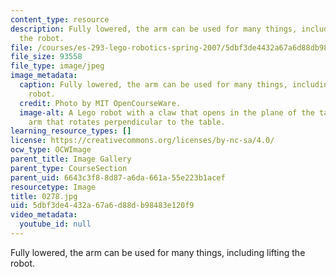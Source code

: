 ```yaml
---
content_type: resource
description: Fully lowered, the arm can be used for many things, including lifting
  the robot.
file: /courses/es-293-lego-robotics-spring-2007/5dbf3de4432a67a6d88db98483e120f9_0278.jpg
file_size: 93558
file_type: image/jpeg
image_metadata:
  caption: Fully lowered, the arm can be used for many things, including lifting the
    robot.
  credit: Photo by MIT OpenCourseWare.
  image-alt: A Lego robot with a claw that opens in the plane of the table, and an
    arm that rotates perpendicular to the table.
learning_resource_types: []
license: https://creativecommons.org/licenses/by-nc-sa/4.0/
ocw_type: OCWImage
parent_title: Image Gallery
parent_type: CourseSection
parent_uid: 6643c3f8-8d87-a6da-661a-55e223b1acef
resourcetype: Image
title: 0278.jpg
uid: 5dbf3de4-432a-67a6-d88d-b98483e120f9
video_metadata:
  youtube_id: null
---
```

Fully lowered, the arm can be used for many things, including lifting the robot.